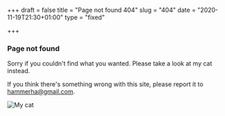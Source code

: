 +++
draft = false
title = "Page not found 404"
slug = "404"
date = "2020-11-19T21:30+01:00"
type = "fixed"

+++

### Page not found

Sorry if you couldn't find what you wanted. 
Please take a look at my cat instead.

If you think there's something wrong with this site, please report it to hammerha@gmail.com.

![My cat](/img/yang.jpg)
